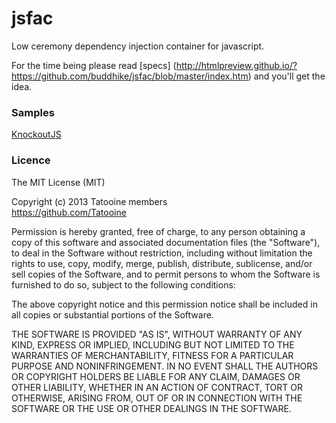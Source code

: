 # jsfac
Low ceremony dependency injection container for javascript.

For the time being please read [specs] (http://htmlpreview.github.io/?https://github.com/buddhike/jsfac/blob/master/index.htm) 
and you'll get the idea.

### Samples
  [KnockoutJS ](http://htmlpreview.github.io/?https://github.com/buddhike/jsfac/blob/master/samples/knockoutjs/index.htm)

### Licence
The MIT License (MIT)

Copyright (c) 2013 Tatooine members  
https://github.com/Tatooine

Permission is hereby granted, free of charge, to any person obtaining a copy
of this software and associated documentation files (the "Software"), to deal
in the Software without restriction, including without limitation the rights
to use, copy, modify, merge, publish, distribute, sublicense, and/or sell
copies of the Software, and to permit persons to whom the Software is
furnished to do so, subject to the following conditions:

The above copyright notice and this permission notice shall be included in
all copies or substantial portions of the Software.

THE SOFTWARE IS PROVIDED "AS IS", WITHOUT WARRANTY OF ANY KIND, EXPRESS OR
IMPLIED, INCLUDING BUT NOT LIMITED TO THE WARRANTIES OF MERCHANTABILITY,
FITNESS FOR A PARTICULAR PURPOSE AND NONINFRINGEMENT. IN NO EVENT SHALL THE
AUTHORS OR COPYRIGHT HOLDERS BE LIABLE FOR ANY CLAIM, DAMAGES OR OTHER
LIABILITY, WHETHER IN AN ACTION OF CONTRACT, TORT OR OTHERWISE, ARISING FROM,
OUT OF OR IN CONNECTION WITH THE SOFTWARE OR THE USE OR OTHER DEALINGS IN
THE SOFTWARE.

